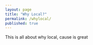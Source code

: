 ```yaml
---
layout: page
title: "Why Local?"
permalink: /whylocal/
published: true
---
```


This is all about why local, cause is great
